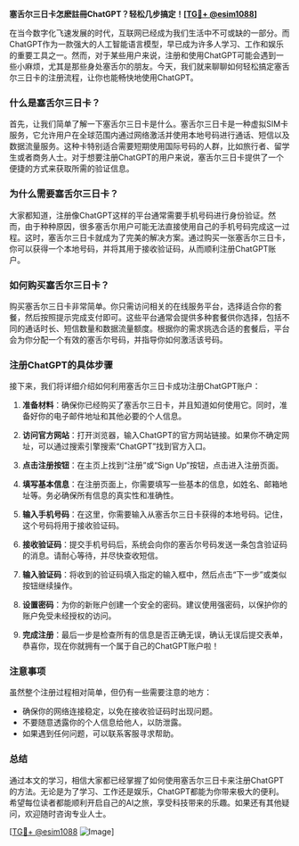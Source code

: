 **塞舌尔三日卡怎麽註冊ChatGPT？轻松几步搞定！[[TG💪+ @esim1088](https://t.me/s/esim1088)]**

在当今数字化飞速发展的时代，互联网已经成为我们生活中不可或缺的一部分。而ChatGPT作为一款强大的人工智能语言模型，早已成为许多人学习、工作和娱乐的重要工具之一。然而，对于某些用户来说，注册和使用ChatGPT可能会遇到一些小麻烦，尤其是那些身处塞舌尔的朋友。今天，我们就来聊聊如何轻松搞定塞舌尔三日卡的注册流程，让你也能畅快地使用ChatGPT。

### 什么是塞舌尔三日卡？

首先，让我们简单了解一下塞舌尔三日卡是什么。塞舌尔三日卡是一种虚拟SIM卡服务，它允许用户在全球范围内通过网络激活并使用本地号码进行通话、短信以及数据流量服务。这种卡特别适合需要短期使用国际号码的人群，比如旅行者、留学生或者商务人士。对于想要注册ChatGPT的用户来说，塞舌尔三日卡提供了一个便捷的方式来获取所需的验证信息。

### 为什么需要塞舌尔三日卡？

大家都知道，注册像ChatGPT这样的平台通常需要手机号码进行身份验证。然而，由于种种原因，很多塞舌尔用户可能无法直接使用自己的手机号码完成这一过程。这时，塞舌尔三日卡就成为了完美的解决方案。通过购买一张塞舌尔三日卡，你可以获得一个本地号码，并将其用于接收验证码，从而顺利注册ChatGPT账户。

### 如何购买塞舌尔三日卡？

购买塞舌尔三日卡非常简单。你只需访问相关的在线服务平台，选择适合你的套餐，然后按照提示完成支付即可。这些平台通常会提供多种套餐供你选择，包括不同的通话时长、短信数量和数据流量额度。根据你的需求挑选合适的套餐后，平台会为你分配一个有效的塞舌尔号码，并指导你如何激活该号码。

### 注册ChatGPT的具体步骤

接下来，我们将详细介绍如何利用塞舌尔三日卡成功注册ChatGPT账户：

1. **准备材料**：确保你已经购买了塞舌尔三日卡，并且知道如何使用它。同时，准备好你的电子邮件地址和其他必要的个人信息。

2. **访问官方网站**：打开浏览器，输入ChatGPT的官方网站链接。如果你不确定网址，可以通过搜索引擎搜索“ChatGPT”找到官方入口。

3. **点击注册按钮**：在主页上找到“注册”或“Sign Up”按钮，点击进入注册页面。

4. **填写基本信息**：在注册页面上，你需要填写一些基本的信息，如姓名、邮箱地址等。务必确保所有信息的真实性和准确性。

5. **输入手机号码**：在这里，你需要输入从塞舌尔三日卡获得的本地号码。记住，这个号码将用于接收验证码。

6. **接收验证码**：提交手机号码后，系统会向你的塞舌尔号码发送一条包含验证码的消息。请耐心等待，并尽快查收短信。

7. **输入验证码**：将收到的验证码填入指定的输入框中，然后点击“下一步”或类似按钮继续操作。

8. **设置密码**：为你的新账户创建一个安全的密码。建议使用强密码，以保护你的账户免受未经授权的访问。

9. **完成注册**：最后一步是检查所有的信息是否正确无误，确认无误后提交表单，恭喜你，现在你就拥有一个属于自己的ChatGPT账户啦！

### 注意事项

虽然整个注册过程相对简单，但仍有一些需要注意的地方：

- 确保你的网络连接稳定，以免在接收验证码时出现问题。
- 不要随意透露你的个人信息给他人，以防泄露。
- 如果遇到任何问题，可以联系客服寻求帮助。

### 总结

通过本文的学习，相信大家都已经掌握了如何使用塞舌尔三日卡来注册ChatGPT的方法。无论是为了学习、工作还是娱乐，ChatGPT都能为你带来极大的便利。希望每位读者都能顺利开启自己的AI之旅，享受科技带来的乐趣。如果还有其他疑问，欢迎随时咨询专业人士。

[[TG💪+ @esim1088](https://t.me/s/esim1088) ![Image](https://i.postimg.cc/4NQfJmqS/Snipaste-2025-05-13-00-14-12.png)]